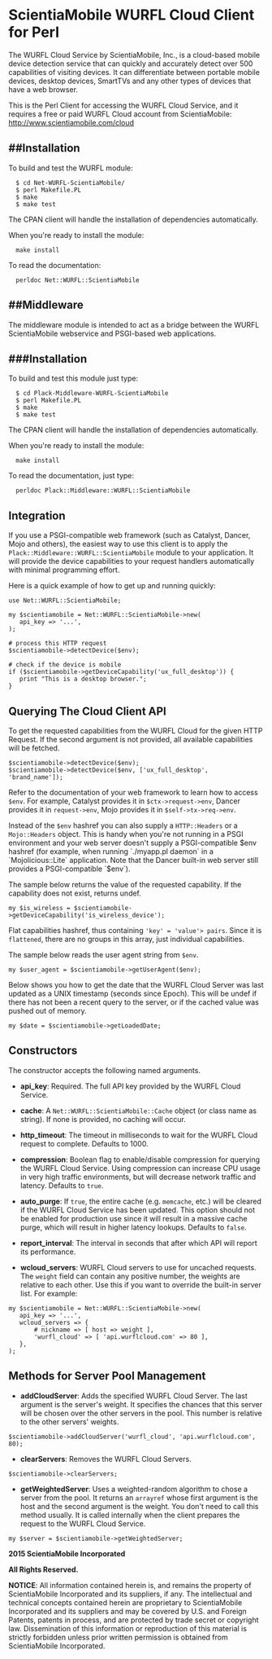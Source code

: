 # ScientiaMobile WURFL Cloud Client for Perl

The WURFL Cloud Service by ScientiaMobile, Inc., is a cloud-based
mobile device detection service that can quickly and accurately
detect over 500 capabilities of visiting devices.  It can differentiate
between portable mobile devices, desktop devices, SmartTVs and any 
other types of devices that have a web browser.

This is the Perl Client for accessing the WURFL Cloud Service, and
it requires a free or paid WURFL Cloud account from ScientiaMobile:
http://www.scientiamobile.com/cloud 


##Installation
------------

To build and test the WURFL module:

```
  $ cd Net-WURFL-ScientiaMobile/
  $ perl Makefile.PL
  $ make
  $ make test
```

The CPAN client will handle the installation of dependencies automatically.

When you're ready to install the module:

```
  make install
```

To read the documentation:

```
  perldoc Net::WURFL::ScientiaMobile
```


##Middleware
------------

The middleware module is intended to act as a bridge between the
WURFL ScientiaMobile webservice and PSGI-based web applications. 

###Installation
------------

To build and test this module just type:

```
  $ cd Plack-Middleware-WURFL-ScientiaMobile
  $ perl Makefile.PL
  $ make
  $ make test
```

The CPAN client will handle the installation of dependencies automatically.

When you're ready to install the module:

```
  make install
```

To read the documentation, just type:

```
  perldoc Plack::Middleware::WURFL::ScientiaMobile
```

Integration
-----------

If you use a PSGI-compatible web framework (such as Catalyst, Dancer, Mojo
and others), the easiest way to use this client is to apply the
`Plack::Middleware::WURFL::ScientiaMobile` module to your application.
It will provide the device capabilities to your request handlers automatically
with minimal programming effort.

Here is a quick example of how to get up and running quickly:

```
use Net::WURFL::ScientiaMobile;

my $scientiamobile = Net::WURFL::ScientiaMobile->new(
   api_key => '...',
);

# process this HTTP request
$scientiamobile->detectDevice($env);

# check if the device is mobile
if ($scientiamobile->getDeviceCapability('ux_full_desktop')) {
   print "This is a desktop browser.";
}
```

Querying The Cloud Client API
-----------------------------

To get the requested capabilities from the WURFL Cloud for the given HTTP Request.
If the second argument is not provided, all available capabilities will be fetched.

```
$scientiamobile->detectDevice($env);
$scientiamobile->detectDevice($env, ['ux_full_desktop', 'brand_name']);
```

Refer to the documentation of your web framework to learn how to access `$env`. For
example, Catalyst provides it in `$ctx->request->env`, Dancer provides it in
`request->env`, Mojo provides it in `$self->tx->req->env`.

Instead of the `$env` hashref you can also supply a `HTTP::Headers` or a `Mojo::Headers`
object.  This is handy when you're not running in a PSGI environment and your web server
doesn't supply a PSGI-compatible $env hashref (for example, when running `./myapp.pl daemon`
in a `Mojolicious::Lite` application. Note that the Dancer built-in web server still
provides a PSGI-compatible `$env`).

The sample below returns the value of the requested capability. If the capability does
not exist, returns undef.     
```
my $is_wireless = $scientiamobile->getDeviceCapability('is_wireless_device');
```
       
Flat capabilities hashref, thus containing `'key' = 'value'> pairs`.  Since it is
`flattened`, there are no groups in this array, just individual capabilities.

The sample below reads the user agent string from `$env`.

```
my $user_agent = $scientiamobile->getUserAgent($env);
```

Below shows you how to get the date that the WURFL Cloud Server was last updated as a
UNIX timestamp (seconds since Epoch).  This will be undef if there has not been a
recent query to the server, or if the cached value was pushed out of memory.      

```
my $date = $scientiamobile->getLoadedDate;
```


Constructors
------------

The constructor accepts the following named arguments.

  - **api_key**: Required. The full API key provided by the WURFL Cloud Service.

  - **cache**: A `Net::WURFL::ScientiaMobile::Cache` object (or class name as string).
  If none is provided, no caching will occur.

  - **http_timeout**: The timeout in milliseconds to wait for the WURFL Cloud request
  to complete. Defaults to 1000.

  - **compression**: Boolean flag to enable/disable compression for querying the WURFL
  Cloud Service.  Using compression can increase CPU usage in very high traffic
  environments, but will decrease network traffic and latency. Defaults to `true`.

  - **auto_purge**: If `true`, the entire cache (e.g. `memcache`, etc.) will be cleared
  if the WURFL Cloud Service has been updated. This option should not be enabled for
  production use since it will result in a massive cache purge, which will result in
  higher latency lookups. Defaults to `false`.

  - **report_interval**: The interval in seconds that after which API will report its
  performance.

  - **wcloud_servers**: WURFL Cloud servers to use for uncached requests. The `weight`
  field can contain any positive number, the weights are relative to each other. Use
  this if you want to override the built-in server list. For example:

```
my $scientiamobile = Net::WURFL::ScientiaMobile->new(
   api_key => '...',
   wcloud_servers => {
       # nickname => [ host => weight ],
       'wurfl_cloud' => [ 'api.wurflcloud.com' => 80 ],
   },
);
```

Methods for Server Pool Management
----------------------------------

  - **addCloudServer**: Adds the specified WURFL Cloud Server. The last argument is
  the server's weight. It specifies the chances that this server will be chosen over
  the other servers in the pool. This number is relative to the other servers' weights.

```
$scientiamobile->addCloudServer('wurfl_cloud', 'api.wurflcloud.com', 80);
```
       

  - **clearServers**: Removes the WURFL Cloud Servers.

```
$scientiamobile->clearServers;
```

  - **getWeightedServer**: Uses a weighted-random algorithm to chose a server from the pool. It
  returns an `arrayref` whose first argument is the host and the second argument is the weight.
  You don't need to call this method usually. It is called internally when the client prepares
  the request to the WURFL Cloud Service.

```
my $server = $scientiamobile->getWeightedServer;
```

**2015 ScientiaMobile Incorporated**

**All Rights Reserved.**

**NOTICE**:  All information contained herein is, and remains the property of
ScientiaMobile Incorporated and its suppliers, if any.  The intellectual
and technical concepts contained herein are proprietary to ScientiaMobile
Incorporated and its suppliers and may be covered by U.S. and Foreign
Patents, patents in process, and are protected by trade secret or copyright
law. Dissemination of this information or reproduction of this material is
strictly forbidden unless prior written permission is obtained from 
ScientiaMobile Incorporated.
